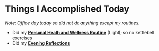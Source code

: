 # Things I Accomplished Today

_Note: Office day today so did not do anything except my routines._

- Did my **[Personal Healh and Wellness Routine](../../routines/2024/personal-health-and-wellness-routine/personal-health-and-wellness-routine-2024-week-7.md)** (Light); so no kettlebell exercises
- Did my **[Evening Reflections](../../routines/evening-reflections.md)**

